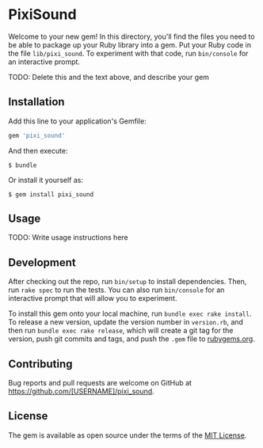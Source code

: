 # PixiSound

Welcome to your new gem! In this directory, you'll find the files you need to be able to package up your Ruby library into a gem. Put your Ruby code in the file `lib/pixi_sound`. To experiment with that code, run `bin/console` for an interactive prompt.

TODO: Delete this and the text above, and describe your gem

## Installation

Add this line to your application's Gemfile:

```ruby
gem 'pixi_sound'
```

And then execute:

    $ bundle

Or install it yourself as:

    $ gem install pixi_sound

## Usage

TODO: Write usage instructions here

## Development

After checking out the repo, run `bin/setup` to install dependencies. Then, run `rake spec` to run the tests. You can also run `bin/console` for an interactive prompt that will allow you to experiment.

To install this gem onto your local machine, run `bundle exec rake install`. To release a new version, update the version number in `version.rb`, and then run `bundle exec rake release`, which will create a git tag for the version, push git commits and tags, and push the `.gem` file to [rubygems.org](https://rubygems.org).

## Contributing

Bug reports and pull requests are welcome on GitHub at https://github.com/[USERNAME]/pixi_sound.

## License

The gem is available as open source under the terms of the [MIT License](https://opensource.org/licenses/MIT).
